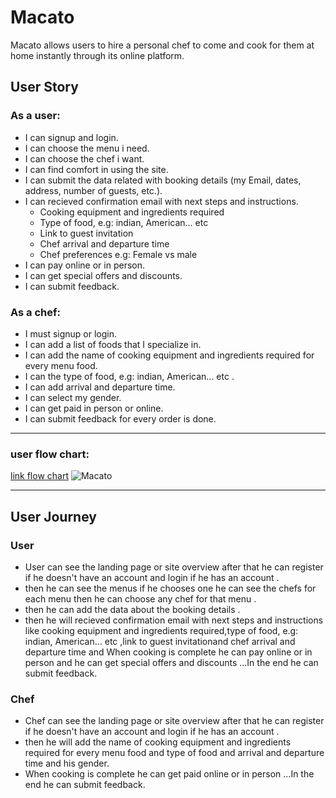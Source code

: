 # Macato
Macato allows users to hire a personal chef to come and cook for them at home instantly through its online platform.

## User Story 
### As a user:
* I can signup and login.
* I can choose the menu i need.
* I can choose the chef i want.
* I can find comfort in using the site.
* I can submit the data related with booking details (my Email, dates, address, number of guests, etc.).
* I can recieved confirmation email with next steps and instructions.
  * Cooking equipment and ingredients required
  * Type of food, e.g: indian, American… etc 
  * Link to guest invitation
  * Chef arrival and departure time
  * Chef preferences e.g: Female vs male
* I can pay online or in person.
* I can get special offers and discounts.
* I can submit feedback.

### As a chef:
* I must signup or login.
* I can add a list of foods that I specialize in.
* I can add  the name of cooking equipment and ingredients required for every menu food.
* I can the type of food, e.g: indian, American… etc .
* I can add  arrival and departure time.
* I can select my gender.
* I can get paid in person or online.
* I can submit feedback for every order is done.
---
### user flow chart:
[link flow chart](https://lucid.app/lucidchart/1b18e5da-d4db-42e3-850e-1d2ec209d03a/edit?page=0_0&invitationId=inv_924827e6-e533-4ae8-b513-9e6250395b69#)
![Macato](https://user-images.githubusercontent.com/88728652/169709896-0fdac683-e54c-4797-aced-85c02e88545c.png)

---
## User Journey
### User
* User can see the landing page or site overview after that he can register if he doesn't have an account and login if he has an account .
* then he can see the menus if he chooses one he can see the chefs for each menu then he can choose any chef for that menu .
* then he can add the data about the booking details .
* then he will recieved confirmation email with next steps and instructions like cooking equipment and ingredients required,type of food, e.g: indian, American… etc ,link to guest invitationand chef arrival and departure time and When cooking is complete he can pay online or in person and he can get special offers and discounts ...In the end he can submit feedback.



### Chef
* Chef can see the landing page or site overview after that he can register if he doesn't have an account and login if he has an account .
* then he will add the name of cooking equipment and ingredients required for every menu food and type of food and arrival and departure time and his gender.
* When cooking is complete he can get paid online or in person ...In the end he can submit feedback.

